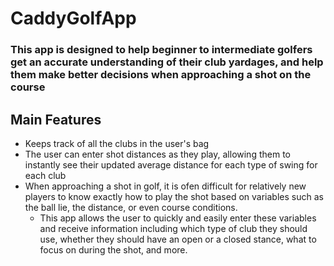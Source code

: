# CaddyGolfApp

### This app is designed to help beginner to intermediate golfers get an accurate understanding of their club yardages, and help them make better decisions when approaching a shot on the course

## Main Features
- Keeps track of all the clubs in the user's bag
- The user can enter shot distances as they play, allowing them to instantly see their updated average distance for each type of swing for each club
- When approaching a shot in golf, it is ofen difficult for relatively new players to know exactly how to play the shot based on variables such as the ball lie, the distance, or even course conditions. 
    - This app allows the user to quickly and easily enter these variables and receive information including which type of club they should use, whether they should have an open or a closed stance, what to focus on during the shot, and more. 
